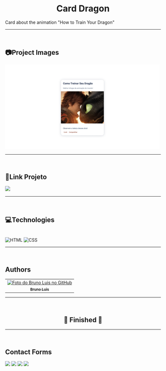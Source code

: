 <h1 align= "center">Card Dragon</h1>

<p>Card about the animation "How to Train Your Dragon"</p>

---
<br>

<h2>📷Project Images</h2>

<img src="./Assets/Captura Projeto/Print.png" width="500px">

---
<br>

<h2>🔗Link Projeto</h2>

 <a href="https://gomesb07.github.io/Card-Dragon/" target="_blank"><img src="https://img.shields.io/static/v1?label=Project&message=Link&color=0094F5&style=for-the-badge&logo="/></a>

---
<br>

<h2>💻Technologies</h2>

<div style="display: inline_block"><br>
  <img align="center" alt="HTML" src="https://img.shields.io/badge/HTML5-E34F26?style=for-the-badge&logo=html5&logoColor=white">
  <img align="center" alt="CSS" src="https://img.shields.io/badge/CSS3-1572B6?style=for-the-badge&logo=css3&logoColor=white">
</div>

---
<br>

<h2>Authors</h2>

<table>
  <tr>
    <td align="center">
      <a href="#">
        <img src="https://avatars.githubusercontent.com/u/93354781?v=4" width="100px;" alt="Foto do Bruno Luis no GitHub"/><br>
        <sub>
          <b>Bruno Luis</b>
        </sub>
      </a>
    </td>
  </tr>
</table>

---
<br>

<h2 align="center"> 
	🚧  Finished  🚧
</h2>

---
<br>

<h2>Contact Forms</h2>

  <a href="https://instagram.com/b_gomes75" target="_blank"><img src="https://img.shields.io/badge/-Instagram-%23E4405F?style=for-the-badge&logo=instagram&logoColor=white" target="_blank"></a>
  <a href = "mailto:bruno.dev07@gmail.com"><img src="https://img.shields.io/badge/-Gmail-%23333?style=for-the-badge&logo=gmail&logoColor=white" target="_blank"></a>
  <a href="https://www.linkedin.com/in/bruno-luis-07" target="_blank"><img src="https://img.shields.io/badge/-LinkedIn-%230077B5?style=for-the-badge&logo=linkedin&logoColor=white" target="_blank"></a>
  <a href="https://api.whatsapp.com/send?phone=5511980587706" target="_blank"><img src="https://img.shields.io/badge/WhatsApp-25D366?style=for-the-badge&logo=whatsapp&logoColor=white" target="_blank"></a>
